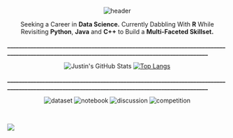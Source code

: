 <p align="center">
  <img src="https://capsule-render.vercel.app/api?type=waving&color=gradient&customColorList=30,30,30,30,30&height=200&section=header&text=Introducing...%20Justin%20☄️&fontSize=45" alt="header" />
</p>

<p align="center">
Seeking a Career in <strong>Data Science.</strong> Currently Dabbling With <strong>R</strong> While Revisiting <strong>Python</strong>, <strong>Java</strong> and <strong>C++</strong> to Build a <strong>Multi-Faceted Skillset.</strong>
</p>

**________________________________________________________________________________________________________________________________________________** <br />

<p align="center">
  <img src="https://github-readme-stats.vercel.app/api?username=justin-2028&show_icons=true&theme=normal" alt="Justin's GitHub Stats" />
  <a href="https://github.com/justin-2028/github-readme-stats">
    <img src="https://github-readme-stats.vercel.app/api/top-langs/?username=justin-2028&exclude_repo=project-sophie" alt="Top Langs" />
  </a>
</p>

**________________________________________________________________________________________________________________________________________________** <br />

<p align="center">
  <img src="https://road-to-kaggle-grandmaster.vercel.app/api/badges/justin2028/dataset/light" alt="dataset" />
  <img src="https://road-to-kaggle-grandmaster.vercel.app/api/badges/justin2028/notebook/light" alt="notebook" />
  <img src="https://road-to-kaggle-grandmaster.vercel.app/api/badges/justin2028/discussion/light" alt="discussion" />
  <img src="https://road-to-kaggle-grandmaster.vercel.app/api/badges/justin2028/competition/light" alt="competition" />
</p>
<br />

![](https://komarev.com/ghpvc/?username=justin-2028&color=blue) <br />

<!--
**justin-2028/justin-2028** is a special repository because its `README.md` (this file) appears on your GitHub profile.

![header](https://capsule-render.vercel.app/api?type=waving&color=0:EEFF00,100:a82da8&height=200&section=header&text=Introducing...%20Justin%20☄️&fontSize=45)
**________________________________________________________________________________________________________________________________________________** <br /> <br />
Seeking a Career in **Cybersecurity.** Currently Dabbling With **R** While Revisiting **Python**, **Java** and **C++** to Build a **Multi-Faceted Skillset.** <br /> 
**________________________________________________________________________________________________________________________________________________** <br /> <br />
github-readme-stats-woad-sigma.vercel.app 
![Justin's GitHub Stats](https://github-readme-stats.vercel.app/api?username=justin-2028&show_icons=true&theme=normal)
[![Top Langs](https://github-readme-stats.vercel.app/api/top-langs/?username=justin-2028)](https://github.com/justin-2028/github-readme-stats) <br /> <br />

![Justin's GitHub Stats](https://github-readme-stats-woad-sigma.vercel.app/api?username=justin-2028&show_icons=true&theme=normal)
[![Top Langs](https://github-readme-stats-woad-sigma.vercel.app/api/top-langs/?username=justin-2028)](https://github.com/justin-2028/github-readme-stats)

![](https://kaggle-card.chienhsiang-hung.eu.org/api/svg?justin2028)

![Justin's GitHub Stats](https://github-readme-stats.vercel.app/api?username=justin-2028&show_icons=true&theme=normal)
[![Top Langs](https://github-readme-stats.vercel.app/api/top-langs/?username=justin-2028&exclude_repo=project-sophie)](https://github.com/justin-2028/github-readme-stats)

![dataset](https://road-to-kaggle-grandmaster.vercel.app/api/badges/justin2028/dataset/light)
![notebook](https://road-to-kaggle-grandmaster.vercel.app/api/badges/justin2028/notebook/light)
![discussion](https://road-to-kaggle-grandmaster.vercel.app/api/badges/justin2028/discussion/light) <br /> <br />

<a href="https://github.com/tomondre"><img src="contributions.svg"></a>

I increased the targets for commits and stars, such that it is now more challenging (and more motivational IMO) to reach the S rank. To summarize, a user with 1000 commits per year, 200 PRs, 100 issues, 1000 stars and 100 followers is S. 2 times less is A+, 4 times less is A.

-->

